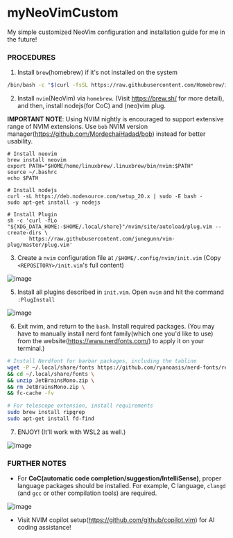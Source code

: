 # myNeoVimCustom
My simple customized NeoVim configuration and installation guide for me in the future!

### PROCEDURES
1. Install `brew`(homebrew) if it's not installed on the system
```bash
/bin/bash -c "$(curl -fsSL https://raw.githubusercontent.com/Homebrew/install/HEAD/install.sh)"
```
2. Install `nvim`(NeoVim) via `homebrew`. (Visit https://brew.sh/ for more detail), and then, install nodejs(for CoC) and (neo)vim plug.
   
**IMPORTANT NOTE**: Using NVIM nightly is encouraged to support extensive range of NVIM extensions. Use `bob` NVIM version manager(https://github.com/MordechaiHadad/bob) instead for better usability.
```
# Install neovim
brew install neovim
export PATH="$HOME/home/linuxbrew/.linuxbrew/bin/nvim:$PATH"
source ~/.bashrc
echo $PATH

# Install nodejs
curl -sL https://deb.nodesource.com/setup_20.x | sudo -E bash -
sudo apt-get install -y nodejs    

# Install Plugin
sh -c 'curl -fLo "${XDG_DATA_HOME:-$HOME/.local/share}"/nvim/site/autoload/plug.vim --create-dirs \
       https://raw.githubusercontent.com/junegunn/vim-plug/master/plug.vim'
```
3. Create a `nvim` configuration file at `/$HOME/.config/nvim/init.vim` (Copy `<REPOSITORY>/init.vim`'s full content)

![image](https://github.com/user-attachments/assets/b68876fc-505c-4f57-aa23-57f51cfbc3fb)

5. Install all plugins described in `init.vim`. Open `nvim` and hit the command `:PlugInstall`

![image](https://github.com/user-attachments/assets/d0921969-2ffe-491d-b483-30372bd897a5)

6. Exit nvim, and return to the `bash`. Install required packages.
(You may have to manually install nerd font family(which one you'd like to use) from the website(https://www.nerdfonts.com/) to apply it on your terminal.)
```bash
# Install Nerdfont for barbar packages, including the tabline
wget -P ~/.local/share/fonts https://github.com/ryanoasis/nerd-fonts/releases/download/v3.0.2/JetBrainsMono.zip \
&& cd ~/.local/share/fonts \
&& unzip JetBrainsMono.zip \
&& rm JetBrainsMono.zip \
&& fc-cache -fv

# For telescope extension, install requirements
sudo brew install ripgrep
sudo apt-get install fd-find
```

7. ENJOY! (It'll work with WSL2 as well.)

![image](https://github.com/user-attachments/assets/4b54929a-e7b4-4156-a235-d009180f7284)



### FURTHER NOTES
- For **CoC(automatic code completion/suggestion/IntelliSense)**, proper language packages should be installed. For example, C language, `clangd` (and `gcc` or other compilation tools) are required.

![image](https://github.com/user-attachments/assets/e3d0775a-d58b-4a75-96dd-e0add247727c)

- Visit NVIM copilot setup(https://github.com/github/copilot.vim) for AI coding assistance!
